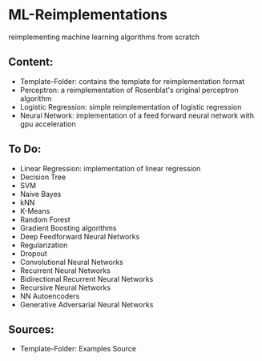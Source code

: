 # ML-Reimplementations
reimplementing machine learning algorithms from scratch

## Content:
  * Template-Folder: contains the template for reimplementation format
  * Perceptron: a reimplementation of Rosenblat's original perceptron algorithm
  * Logistic Regression: simple reimplementation of logistic regression
  * Neural Network: implementation of a feed forward neural network with gpu acceleration
  
## To Do:
  * Linear Regression: implementation of linear regression 
  * Decision Tree
  * SVM
  * Naive Bayes
  * kNN
  * K-Means
  * Random Forest
  * Gradient Boosting algorithms
  * Deep Feedforward Neural Networks
  * Regularization
  * Dropout
  * Convolutional Neural Networks
  * Recurrent Neural Networks
  * Bidirectional Recurrent Neural Networks
  * Recursive Neural Networks
  * NN Autoencoders
  * Generative Adversarial Neural Networks
  
## Sources:
 * Template-Folder: Examples Source


